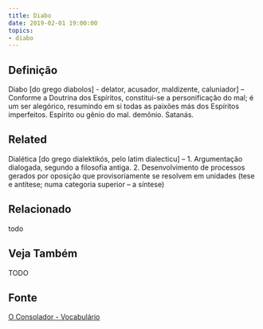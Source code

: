 ```yaml
---
title: Diabo
date: 2019-02-01 19:00:00
topics:
- diabo
---
```


## Definição
Diabo [do grego diabolos] - delator, acusador, maldizente, caluniador] –
Conforme a Doutrina dos Espíritos, constitui-se a personificação do mal; é um
ser alegórico, resumindo em si todas as paixões más dos Espíritos imperfeitos.
Espírito ou gênio do mal. demônio. Satanás.

## Related
Dialética [do grego dialektikós, pelo latim dialecticu] – 1. Argumentação dialogada, segundo a filosofia antiga. 2. Desenvolvimento de processos gerados por oposição que provisoriamente se resolvem em unidades (tese e antítese; numa categoria superior – a síntese)

## Relacionado
todo

## Veja Também
TODO

## Fonte
[O Consolador - Vocabulário](http://www.oconsolador.com.br/linkfixo/vocabulario/principal.html)


